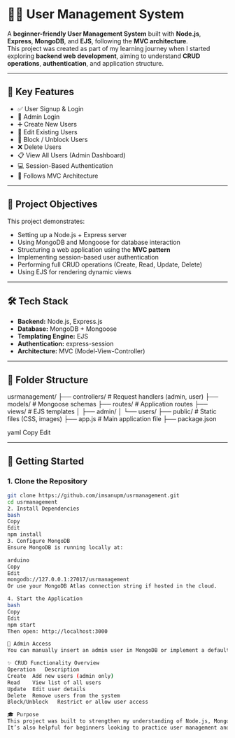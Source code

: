 # 🧑‍💼 User Management System

A **beginner-friendly User Management System** built with **Node.js**, **Express**, **MongoDB**, and **EJS**, following the **MVC architecture**.  
This project was created as part of my learning journey when I started exploring **backend web development**, aiming to understand **CRUD operations**, **authentication**, and application structure.

---

## 📌 Key Features

- ✅ User Signup & Login  
- 🔐 Admin Login  
- ➕ Create New Users  
- 📝 Edit Existing Users  
- 🚫 Block / Unblock Users  
- ❌ Delete Users  
- 📋 View All Users (Admin Dashboard)  
- 💻 Session-Based Authentication  
- 🧱 Follows MVC Architecture  

---

## 🧠 Project Objectives

This project demonstrates:

- Setting up a Node.js + Express server  
- Using MongoDB and Mongoose for database interaction  
- Structuring a web application using the **MVC pattern**  
- Implementing session-based user authentication  
- Performing full CRUD operations (Create, Read, Update, Delete)  
- Using EJS for rendering dynamic views  

---

## 🛠️ Tech Stack

- **Backend:** Node.js, Express.js  
- **Database:** MongoDB + Mongoose  
- **Templating Engine:** EJS  
- **Authentication:** express-session  
- **Architecture:** MVC (Model-View-Controller)

---

## 📁 Folder Structure

usrmanagement/
├── controllers/ # Request handlers (admin, user)
├── models/ # Mongoose schemas
├── routes/ # Application routes
├── views/ # EJS templates
│ ├── admin/
│ └── users/
├── public/ # Static files (CSS, images)
├── app.js # Main application file
├── package.json

yaml
Copy
Edit

---

## 🚀 Getting Started

### 1. Clone the Repository

```bash
git clone https://github.com/imsanupm/usrmanagement.git
cd usrmanagement
2. Install Dependencies
bash
Copy
Edit
npm install
3. Configure MongoDB
Ensure MongoDB is running locally at:

arduino
Copy
Edit
mongodb://127.0.0.1:27017/usrmanagement
Or use your MongoDB Atlas connection string if hosted in the cloud.

4. Start the Application
bash
Copy
Edit
npm start
Then open: http://localhost:3000

🔐 Admin Access
You can manually insert an admin user in MongoDB or implement a default seed script to create one on first launch.

✨ CRUD Functionality Overview
Operation	Description
Create	Add new users (admin only)
Read	View list of all users
Update	Edit user details
Delete	Remove users from the system
Block/Unblock	Restrict or allow user access

🎓 Purpose
This project was built to strengthen my understanding of Node.js, MongoDB, and how the MVC pattern works in real-world applications.
It’s also helpful for beginners looking to practice user management and CRUD operations.

